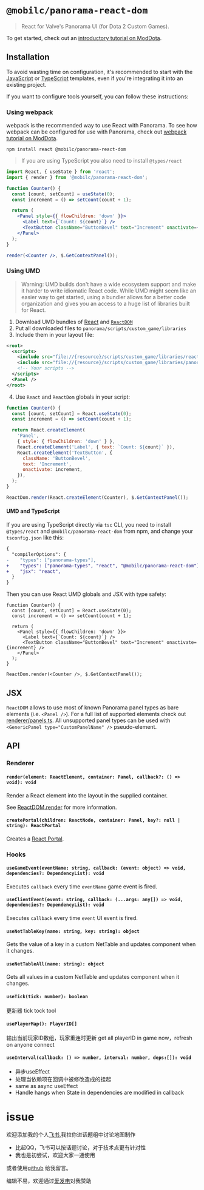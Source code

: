 # `@mobilc/panorama-react-dom`

> React for Valve's Panorama UI (for Dota 2 Custom Games).

To get started, check out an [introductory tutorial on ModDota](https://moddota.com/panorama/react).

## Installation

To avoid wasting time on configuration, it's recommended to start with the
[JavaScript](https://github.com/ark120202/dota-templates/tree/webpack-react) or
[TypeScript](https://github.com/ark120202/dota-templates/tree/webpack-typescript-react) templates,
even if you're integrating it into an existing project.

If you want to configure tools yourself, you can follow these instructions:

### Using webpack

webpack is the recommended way to use React with Panorama. To see how webpack can be configured for
use with Panorama, check out [webpack tutorial on ModDota](https://moddota.com/panorama/webpack).

```shell
npm install react @mobilc/panorama-react-dom
```

> If you are using TypeScript you also need to install `@types/react`

```jsx
import React, { useState } from 'react';
import { render } from '@mobilc/panorama-react-dom';

function Counter() {
  const [count, setCount] = useState(0);
  const increment = () => setCount(count + 1);

  return (
    <Panel style={{ flowChildren: 'down' }}>
      <Label text={`Count: ${count}`} />
      <TextButton className="ButtonBevel" text="Increment" onactivate={increment} />
    </Panel>
  );
}

render(<Counter />, $.GetContextPanel());
```

### Using UMD

> Warning: UMD builds don't have a wide ecosystem support and make it harder to write idiomatic
> React code. While UMD might seem like an easier way to get started, using a bundler allows for a
> better code organization and gives you an access to a huge list of libraries built for React.

1. Download UMD bundles of [React](https://unpkg.com/react/umd/react.development.js) and
   [`ReactDOM`](https://unpkg.com/panorama-react-dom/dist/umd/panorama-react-dom.development.js)
2. Put all downloaded files to `panorama/scripts/custom_game/libraries`
3. Include them in your layout file:

```xml
<root>
  <scripts>
    <include src="file://{resource}/scripts/custom_game/libraries/react.development.js" />
    <include src="file://{resource}/scripts/custom_game/libraries/panorama-react-dom.development.js" />
    <!-- Your scripts -->
  </scripts>
  <Panel />
</root>
```

4. Use `React` and `ReactDom` globals in your script:

```js
function Counter() {
  const [count, setCount] = React.useState(0);
  const increment = () => setCount(count + 1);

  return React.createElement(
    'Panel',
    { style: { flowChildren: 'down' } },
    React.createElement('Label', { text: `Count: ${count}` }),
    React.createElement('TextButton', {
      className: 'ButtonBevel',
      text: 'Increment',
      onactivate: increment,
    }),
  );
}

ReactDom.render(React.createElement(Counter), $.GetContextPanel());
```

#### UMD and TypeScript

If you are using TypeScript directly via `tsc` CLI, you need to install `@types/react` and
`@mobilc/panorama-react-dom` from npm, and change your `tsconfig.json` like this:

```diff
{
  "compilerOptions": {
-    "types": ["panorama-types"],
+    "types": ["panorama-types", "react", "@mobilc/panorama-react-dom"],
+    "jsx": "react",
  }
}
```

Then you can use React UMD globals and JSX with type safety:

```tsx
function Counter() {
  const [count, setCount] = React.useState(0);
  const increment = () => setCount(count + 1);

  return (
    <Panel style={{ flowChildren: 'down' }}>
      <Label text={`Count: ${count}`} />
      <TextButton className="ButtonBevel" text="Increment" onactivate={increment} />
    </Panel>
  );
}

ReactDom.render(<Counter />, $.GetContextPanel());
```

## JSX

`ReactDOM` allows to use most of known Panorama panel types as bare elements (i.e.
`<Panel />`). For a full list of supported elements check out
[renderer/panels.ts](src/renderer/panels.ts). All unsupported panel types can be used with
`<GenericPanel type="CustomPanelName" />` pseudo-element.

## API

### Renderer

#### `render(element: ReactElement, container: Panel, callback?: () => void): void`

Render a React element into the layout in the supplied container.

See [ReactDOM.render](https://reactjs.org/docs/react-dom.html#render) for more information.

#### `createPortal(children: ReactNode, container: Panel, key?: null | string): ReactPortal`

Creates a [React Portal](https://reactjs.org/docs/portals.html).

### Hooks

#### `useGameEvent(eventName: string, callback: (event: object) => void, dependencies?: DependencyList): void`

Executes `callback` every time `eventName` game event is fired.

#### `useClientEvent(event: string, callback: (...args: any[]) => void, dependencies?: DependencyList): void`

Executes `callback` every time `event` UI event is fired.

#### `useNetTableKey(name: string, key: string): object`

Gets the value of a key in a custom NetTable and updates component when it changes.

#### `useNetTableAll(name: string): object`

Gets all values in a custom NetTable and updates component when it changes.

#### `useTick(tick: number): boolean`
更新器 
tick tock tool
#### `usePlayerMap(): PlayerID[]`
输出当前玩家ID数组，玩家重连时更新
get all playerID in game now，refresh on anyone connect

#### `useInterval(callback: () => number, interval: number, deps:[]): void`
 * 异步useEffect 
 * 处理当依赖项在回调中被修改造成的挂起
 * same as async useEffect
 * Handle hangs when State in dependencies are modified in callback

# issue
欢迎添加我的个人[飞书](https://www.feishu.cn/invitation/page/add_contact/?token=9fah665e-ee7a-4916-a45d-1693350e39c5&amp;unique_id=fSNYli_1nRgdHKoNPARsJA==),我拉你进话题组中讨论地图制作
 * 比起QQ，飞书可以按话题讨论，对于技术点更有针对性
 * 我也是初尝试，欢迎大家一通使用

或者使用[github](https://github.com/takegine/testdodo/issues) 给我留言。

编辑不易，欢迎通过[爱发电](https://afdian.net/@takegine)对我赞助